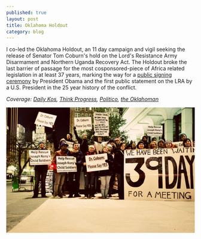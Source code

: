 ```yaml
---
published: true
layout: post
title: Oklahoma Holdout
category: blog
---
```


I co-led the Oklahoma Holdout, an 11 day campaign and vigil seeking the release of Senator Tom Coburn's hold on the Lord's Resistance Army Disarmament and Northern Uganda Recovery Act. The Holdout broke the last barrier of passage for the most cosponsored-piece of Africa related legislation in at least 37 years, marking the way for a [public signing ceremony](http://www.whitehouse.gov/blog/2010/06/01/a-future-greater-security-and-hope-people-central-africa) by President Obama and the first public statement on the LRA by a U.S. President in the 25 year history of the conflict. 

*Coverage: [Daily Kos](http://www.dailykos.com/story/2010/03/09/844550/-Breaking-160-Sen-Coburn-Caves-OK-Students-Win), [Think Progress](http://thinkprogress.org/yglesias/2010/03/04/196391/coburn-obstructionism-boosting-lords-resistance-army/?mobile=nc), [Politico](http://www.politico.com/blogs/bensmith/0310/Coburn_and_Uganda.html?showall), [the Oklahoman](http://newsok.com/tom-coburn-asked-to-end-block-on-uganda-bill/article/3442606?custom_click=pod_lead_politics)*

![holdout](/images/holdout.png)

